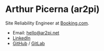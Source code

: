# Arthur Picerna (ar2pi)

Site Reliability Engineer at [Booking.com](https://www.booking.com/).

- Email: [hello@ar2pi.net](mailto:hello@ar2pi.net)
- [LinkedIn](https://www.linkedin.com/in/arthurpicerna/) 
- [GitHub](https://github.com/ar2pi) / [GitLab](https://gitlab.com/ar2pi)
